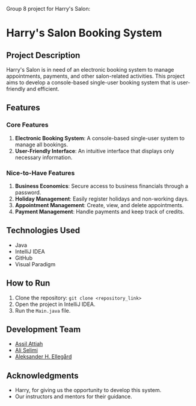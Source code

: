 Group 8 project for Harry's Salon:

# Harry's Salon Booking System

## Project Description

Harry's Salon is in need of an electronic booking system to manage appointments, payments, and other salon-related activities. This project aims to develop a console-based single-user booking system that is user-friendly and efficient.

## Features

### Core Features

1. **Electronic Booking System**: A console-based single-user system to manage all bookings.
2. **User-Friendly Interface**: An intuitive interface that displays only necessary information.

### Nice-to-Have Features

1. **Business Economics**: Secure access to business financials through a password.
2. **Holiday Management**: Easily register holidays and non-working days.
3. **Appointment Management**: Create, view, and delete appointments.
4. **Payment Management**: Handle payments and keep track of credits.

## Technologies Used

- Java
- IntelliJ IDEA
- GitHub
- Visual Paradigm

## How to Run

1. Clone the repository: `git clone <repository_link>`
2. Open the project in IntelliJ IDEA.
3. Run the `Main.java` file.

## Development Team

- [Assil Attiah](https://github.com/AssilAttiah)
- [Ali Selimi](https://github.com/AliSelimi)
- [Aleksander H. Ellegård](https://github.com/AlekOmOm)

## Acknowledgments

- Harry, for giving us the opportunity to develop this system.
- Our instructors and mentors for their guidance.
